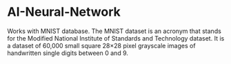 # AI-Neural-Network
Works with MNIST database.
The MNIST dataset is an acronym that stands for the 
Modified National Institute of Standards and Technology dataset. 
It is a dataset of 60,000 small square 28×28 pixel grayscale images 
of handwritten single digits between 0 and 9.
